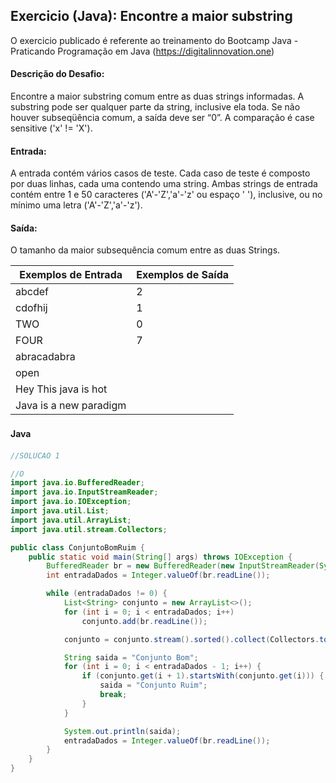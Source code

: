 ## Exercicio (Java):  Encontre a maior substring

O exercicio publicado é referente ao treinamento do Bootcamp Java - Praticando Programação em Java 
(https://digitalinnovation.one)


#### Descrição do Desafio:

Encontre a maior substring comum entre as duas strings informadas. A substring pode ser qualquer parte da string, inclusive ela toda. Se não houver subseqüência comum, a saída deve ser “0”. A comparação é case sensitive ('x' != 'X').

#### Entrada: 

A entrada contém vários casos de teste. Cada caso de teste é composto por duas linhas, cada uma contendo uma string. Ambas strings de entrada contém entre 1 e 50 caracteres ('A'-'Z','a'-'z' ou espaço ' '), inclusive, ou no mínimo uma letra ('A'-'Z','a'-'z').

#### Saída: 

O tamanho da maior subsequência comum entre as duas Strings.

Exemplos de Entrada  | Exemplos de Saída
------------- | -------------
abcdef | 2
cdofhij | 1
TWO | 0
FOUR | 7
abracadabra | 
open | 
Hey This java is hot | 
Java is a new paradigm | 


#### Java　

```java
//SOLUCAO 1

//O
import java.io.BufferedReader;
import java.io.InputStreamReader;
import java.io.IOException;
import java.util.List;
import java.util.ArrayList;
import java.util.stream.Collectors;

public class ConjuntoBomRuim {
    public static void main(String[] args) throws IOException {
        BufferedReader br = new BufferedReader(new InputStreamReader(System.in));
        int entradaDados = Integer.valueOf(br.readLine());

        while (entradaDados != 0) {
            List<String> conjunto = new ArrayList<>();
            for (int i = 0; i < entradaDados; i++)
                conjunto.add(br.readLine());

            conjunto = conjunto.stream().sorted().collect(Collectors.toList());

            String saida = "Conjunto Bom";
            for (int i = 0; i < entradaDados - 1; i++) {
                if (conjunto.get(i + 1).startsWith(conjunto.get(i))) {
                    saida = "Conjunto Ruim";
                    break;
                }
            }

            System.out.println(saida);
            entradaDados = Integer.valueOf(br.readLine());
        }
    }
}
```


